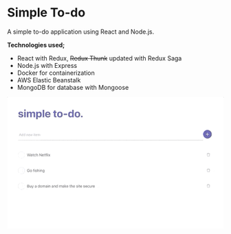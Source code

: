 # Simple To-do
A simple to-do application using React and Node.js.

**Technologies used;**
- React with Redux, ~~Redux Thunk~~ updated with Redux Saga
- Node.js with Express
- Docker for containerization
- AWS Elastic Beanstalk
- MongoDB for database with Mongoose

![Scheme](client/public/assets/images/demo.gif)